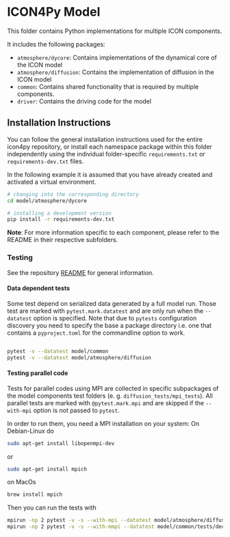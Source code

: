 # ICON4Py Model

This folder contains Python implementations for multiple ICON components.

It includes the following packages:

- `atmosphere/dycore`: Contains implementations of the dynamical core of the ICON model
- `atmosphere/diffusion`: Contains the implementation of diffusion in the ICON model
- `common`: Contains shared functionality that is required by multiple components.
- `driver`: Contains the driving code for the model

## Installation Instructions

You can follow the general installation instructions used for the entire icon4py repository, or install each namespace package within this folder independently using the individual folder-specific `requirements.txt` or `requirements-dev.txt` files.

In the following example it is assumed that you have already created and activated a virtual environment.

```bash
# changing into the corresponding directory
cd model/atmosphere/dycore

# installing a development version
pip install -r requirements-dev.txt
```

**Note**: For more information specific to each component, please refer to the README in their respective subfolders.

### Testing

See the repository [README](../README.md) for general information.

#### Data dependent tests

Some test depend on serialized data generated by a full model run. 
Those test are marked with `pytest.mark.datatest` and are only run when the `--datatest` 
option is specified. Note that due to `pytests` configuration discovery 
you need to specify the base a package directory i.e. one that contains a `pyproject.toml` for the 
commandline option to work.

```bash

pytest -v --datatest model/common
pytest -v --datatest model/atmosphere/diffusion
```

#### Testing parallel code

Tests for parallel codes using MPI are collected in specific subpackages of the model components 
test folders (e. g. `diffusion_tests/mpi_tests`). All parallel tests are marked 
with `@pytest.mark.mpi` and are skipped if the `--with-mpi` option is not passed to `pytest`. 

In order to run them, you need a MPI installation on your system: On Debian-Linux do

```bash
sudo apt-get install libopenmpi-dev
```

or

```bash
sudo apt-get install mpich
```

on MacOs

```bash
brew install mpich
```

Then you can run the tests with

```bash
mpirun -np 2 pytest -v -s --with-mpi --datatest model/atmosphere/diffusion/tests/diffusion_tests/mpi_tests/
mpirun -np 2 pytest -v -s --with-mmpi --datatest model/common/tests/decomposition_tests
```
